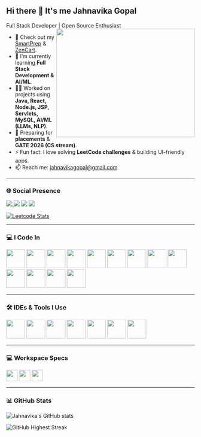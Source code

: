## Hi there 👋 It's me Jahnavika Gopal  

Full Stack Developer | Open Source Enthusiast  
<img align="right" width="370" height="290" src="https://i.pinimg.com/originals/47/f0/34/47f0342cec72b800463bf003eac1257e.gif">

- 🔭 Check out my [SmartPrep](https://github.com/JahnavikaGopalbvrith/SmartPrep-Adaptive-Learning-with-LLM-Natural-Language-Processing) & [ZenCart](https://github.com/JahnavikaGopalbvrith/ZenCart-a-gift-shopping-website).  
- 🌱 I’m currently learning **Full Stack Development & AI/ML**.  
- 👩‍💻 Worked on projects using **Java, React, Node.js, JSP, Servlets, MySQL, AI/ML (LLMs, NLP)**.  
- 🎯 Preparing for **placements** & **GATE 2026 (CS stream)**.  
- ⚡ Fun fact: I love solving **LeetCode challenges** & building UI-friendly apps.  
- 📫 Reach me: [jahnavikagopal@gmail.com](mailto:jahnavikagopal@gmail.com)  

---

### 🌐 Social Presence  
<p>
  <a href="https://www.linkedin.com/in/jahnavika-gopal-600576259/">
    <img src="https://img.shields.io/badge/LinkedIn-Jahnavika%20Gopal-0077B5?style=for-the-badge&logo=linkedin&logoColor=white"/>
  </a>
  <img src="https://img.shields.io/badge/Followers-833-blue?style=for-the-badge&logo=linkedin&logoColor=white"/>
  <img src="https://img.shields.io/badge/Connections-500%2B-blue?style=for-the-badge&logo=linkedin&logoColor=white"/>
  <a href="https://leetcode.com/u/Jahnavika-09/">
    <img src="https://img.shields.io/badge/LeetCode-Jahnavika-FFA116?style=for-the-badge&logo=leetcode&logoColor=white"/>
  </a>
</p>

[![Leetcode Stats](https://leetcard.jacoblin.cool/Jahnavika-09?ext=contest&theme=dark)](https://leetcode.com/u/Jahnavika-09/)  

---

### 💻 I Code In  
<p>
  <img height="50" src="https://img.icons8.com/color/48/python.png"/>
  <img height="50" src="https://img.icons8.com/color/48/java-coffee-cup-logo.png"/>
  <img height="50" src="https://img.icons8.com/color/48/c-plus-plus-logo.png"/>
  <img height="50" src="https://img.icons8.com/color/48/html-5.png"/>
  <img height="50" src="https://img.icons8.com/color/48/css3.png"/>
  <img height="50" src="https://img.icons8.com/color/48/javascript.png"/>
  <img height="50" src="https://img.icons8.com/color/48/react-native.png"/>
  <img height="50" src="https://img.icons8.com/color/48/bootstrap.png"/>
  <img height="50" src="https://img.icons8.com/color/48/nodejs.png"/>
  <img height="50" src="https://img.icons8.com/color/48/spring-logo.png"/>
  <img height="50" src="https://img.icons8.com/ios/50/servlet.png"/>
  <img height="50" src="https://img.icons8.com/color/48/mysql-logo.png"/>
  <img height="50" src="https://img.icons8.com/color/48/streamlit.png"/>
</p>

---

### 🛠️ IDEs & Tools I Use  
<p>
  <img height="50" src="https://img.icons8.com/color/48/visual-studio-code-2019.png"/>
  <img height="50" src="https://img.icons8.com/color/48/intellij-idea.png"/>
  <img height="50" src="https://img.icons8.com/officel/480/java-eclipse.png"/>
  <img height="50" src="https://img.icons8.com/color/48/git.png"/>
  <img height="50" src="https://img.icons8.com/color/48/github.png"/>
  <img height="50" src="https://img.icons8.com/color/48/postman-api.png"/>
  <img height="50" src="https://img.icons8.com/color/48/figma--v1.png"/>
</p>

---

### 💻 Workspace Specs  
<p>
  <img height="30" src="https://img.shields.io/badge/Windows-10/11-0078D6?style=for-the-badge&logo=windows&logoColor=white"/>
  <img height="30" src="https://img.shields.io/badge/AMD-Ryzen_5_4600H-ED1C24?style=for-the-badge&logo=amd&logoColor=white"/>
  <img height="30" src="https://img.shields.io/badge/NVIDIA-GTX1650-76B900?style=for-the-badge&logo=nvidia&logoColor=white"/>
</p>

---

### 📊 GitHub Stats  
![Jahnavika's GitHub stats](https://github-readme-stats.vercel.app/api?username=JahnavikaGopalbvrith&theme=radical&show_icons=true)  

![GitHub Highest Streak](https://github-readme-streak-stats.herokuapp.com/?user=JahnavikaGopalbvrith&theme=radical&hide_border=true&hide_total=true)  


